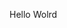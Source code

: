 Hello Wolrd

























































































































































































































































































































































































































































































































































































































































































































































































































































































































































































































































































































































































































































































































































































































































































































































































































































































































































































































































































































































































































































































































































































































































































































































































































































































































































































































































































































































































































































































































































































































































































































































































































































































































































































































































































































































































































































































































































































































































































































































































































































































































































































































































































































































































































































































































































































































































































